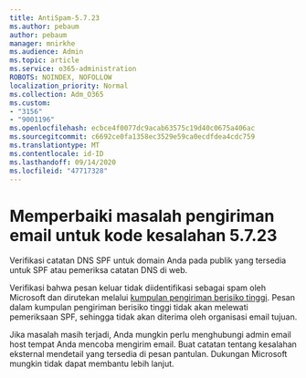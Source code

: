 ```yaml
---
title: AntiSpam-5.7.23
ms.author: pebaum
author: pebaum
manager: mnirkhe
ms.audience: Admin
ms.topic: article
ms.service: o365-administration
ROBOTS: NOINDEX, NOFOLLOW
localization_priority: Normal
ms.collection: Adm_O365
ms.custom:
- "3156"
- "9001196"
ms.openlocfilehash: ecbce4f0077dc9acab63575c19d40c0675a406ac
ms.sourcegitcommit: c6692ce0fa1358ec3529e59ca0ecdfdea4cdc759
ms.translationtype: MT
ms.contentlocale: id-ID
ms.lasthandoff: 09/14/2020
ms.locfileid: "47717328"
---
```

# <a name="fix-email-delivery-issues-for-error-code-5723"></a>Memperbaiki masalah pengiriman email untuk kode kesalahan 5.7.23

Verifikasi catatan DNS SPF untuk domain Anda pada publik yang tersedia untuk SPF atau pemeriksa catatan DNS di web.

Verifikasi bahwa pesan keluar tidak diidentifikasi sebagai spam oleh Microsoft dan dirutekan melalui [kumpulan pengiriman berisiko tinggi](https://docs.microsoft.com/microsoft-365/security/office-365-security/high-risk-delivery-pool-for-outbound-messages). Pesan dalam kumpulan pengiriman berisiko tinggi tidak akan melewati pemeriksaan SPF, sehingga tidak akan diterima oleh organisasi email tujuan.

Jika masalah masih terjadi, Anda mungkin perlu menghubungi admin email host tempat Anda mencoba mengirim email. Buat catatan tentang kesalahan eksternal mendetail yang tersedia di pesan pantulan. Dukungan Microsoft mungkin tidak dapat membantu lebih lanjut.
